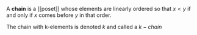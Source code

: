 A **chain** is a [[poset]] whose elements are linearly ordered so that $x<y$ if and only if $x$ comes before $y$ in that order.

The chain with k-elements is denoted $k$ and called a $k-chain$ 